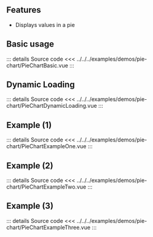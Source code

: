 ## Features

- Displays values in a pie

## Basic usage

<PieChartBasic />

::: details Source code
<<< ../../../examples/demos/pie-chart/PieChartBasic.vue
:::

## Dynamic Loading

<PieChartDynamicLoading />

::: details Source code
<<< ../../../examples/demos/pie-chart/PieChartDynamicLoading.vue
:::

## Example (1)

<PieChartExampleOne />

::: details Source code
<<< ../../../examples/demos/pie-chart/PieChartExampleOne.vue
:::

## Example (2)

<PieChartExampleTwo />

::: details Source code
<<< ../../../examples/demos/pie-chart/PieChartExampleTwo.vue
:::

## Example (3)

<PieChartExampleThree />

::: details Source code
<<< ../../../examples/demos/pie-chart/PieChartExampleThree.vue
:::
